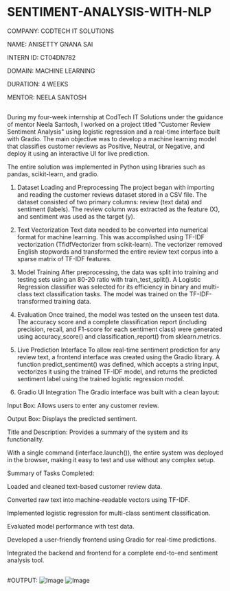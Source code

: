 # SENTIMENT-ANALYSIS-WITH-NLP

COMPANY: CODTECH IT SOLUTIONS

NAME: ANISETTY GNANA SAI

INTERN ID: CT04DN782

DOMAIN: MACHINE LEARNING

DURATION: 4 WEEKS

MENTOR: NEELA SANTOSH

##
During my four-week internship at CodTech IT Solutions under the guidance of mentor Neela Santosh, I worked on a project titled "Customer Review Sentiment Analysis" using logistic regression and a real-time interface built with Gradio. The main objective was to develop a machine learning model that classifies customer reviews as Positive, Neutral, or Negative, and deploy it using an interactive UI for live prediction.

The entire solution was implemented in Python using libraries such as pandas, scikit-learn, and gradio.

1. Dataset Loading and Preprocessing
The project began with importing and reading the customer reviews dataset stored in a CSV file. The dataset consisted of two primary columns: review (text data) and sentiment (labels). The review column was extracted as the feature (X), and sentiment was used as the target (y).

2. Text Vectorization
Text data needed to be converted into numerical format for machine learning. This was accomplished using TF-IDF vectorization (TfidfVectorizer from scikit-learn). The vectorizer removed English stopwords and transformed the entire review text corpus into a sparse matrix of TF-IDF features.

3. Model Training
After preprocessing, the data was split into training and testing sets using an 80-20 ratio with train_test_split(). A Logistic Regression classifier was selected for its efficiency in binary and multi-class text classification tasks. The model was trained on the TF-IDF-transformed training data.

4. Evaluation
Once trained, the model was tested on the unseen test data. The accuracy score and a complete classification report (including precision, recall, and F1-score for each sentiment class) were generated using accuracy_score() and classification_report() from sklearn.metrics.

5. Live Prediction Interface
To allow real-time sentiment prediction for any review text, a frontend interface was created using the Gradio library. A function predict_sentiment() was defined, which accepts a string input, vectorizes it using the trained TF-IDF model, and returns the predicted sentiment label using the trained logistic regression model.

6. Gradio UI Integration
The Gradio interface was built with a clean layout:

Input Box: Allows users to enter any customer review.

Output Box: Displays the predicted sentiment.

Title and Description: Provides a summary of the system and its functionality.

With a single command (interface.launch()), the entire system was deployed in the browser, making it easy to test and use without any complex setup.

Summary of Tasks Completed:

Loaded and cleaned text-based customer review data.

Converted raw text into machine-readable vectors using TF-IDF.

Implemented logistic regression for multi-class sentiment classification.

Evaluated model performance with test data.

Developed a user-friendly frontend using Gradio for real-time predictions.

Integrated the backend and frontend for a complete end-to-end sentiment analysis tool.
##

#OUTPUT:
![Image](https://github.com/user-attachments/assets/8a541999-711d-4afd-83b7-a857dfcd5b8a)
![Image](https://github.com/user-attachments/assets/d82801f6-4a39-4ba9-9d75-8a569c497fe1)
